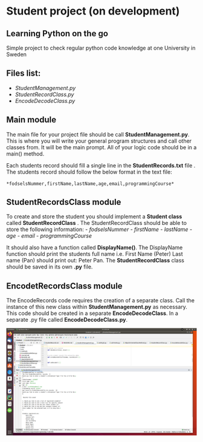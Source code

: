 #  Student project      (on development)

## Learning Python on the go

Simple project to check regular python code knowledge at one University
in Sweden

## Files list:

- *StudentManagement.py*
- *StudentRecordClass.py*
- *EncodeDecodeClass.py*

## Main module

The main file for your project file should be call
**StudentManagement.py**.  
This is where you will write your general program structures and call
other classes from. It will be the main prompt. All of your logic code
should be in a main() method.

Each students record should fill a single line in the
**StudentRecords.txt** file . The students record should follow the
below format in the text file:

    *fodselsNummer,firstName,lastName,age,email,programmingCourse*


## StudentRecordsClass module

To create and store the student you should implement a **Student class**
called **StudentRecordClass** . The StudentRecordClass should be able to
store the following information: *- fodselsNummer* *- firstName* *-
lastName* *- age* *- email* *- programmingCourse*

It should also have a function called **DisplayName()**. The DisplayName
function should print the students full name i.e. First Name (Peter)
Last name (Pan) should print out: Peter Pan. The **StudentRecordClass**
class should be saved in its own **.py** file.

## EncodetRecordsClass module

The EncodeRecords code requires the creation of a separate class. Call
the instance of this new class within **StudentManagement.py** as
necessary. This code should be created in a separate
**EncodeDecodeClass**. In a separate .py file called
**EncodeDecodeClass.py**.

![Student_image.png](Student_image.png)

